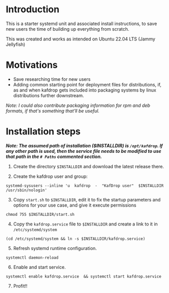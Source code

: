 # Introduction

This is a starter systemd unit and associated install instructions, to save new users the time of building up everything
from scratch.

This was created and works as intended on Ubuntu 22.04 LTS (Jammy Jellyfish)

# Motivations

- Save researching time for new users
- Adding common starting point for deployment files for distributions, if, as and when kafdrop gets included into
  packaging systems by linux distributions further downstream.

*Note: I could also contribute packaging information for rpm and deb formats, if that's something that'll be useful.*

# Installation steps

***Note: The assumed path of installation ($INSTALLDIR) is `/opt/kafdrop`. If any other path is used, then the service
file needs to be modified to use that path in the `# Paths` commented section.***

1. Create the directory `$INSTALLDIR` and download the latest release there.

2. Create the kafdrop user and group:
```
systemd-sysusers --inline 'u  kafdrop  -  "KafDrop user"  $INSTALLDIR  /usr/sbin/nologin'
```

3. Copy `start.sh` to `$INSTALLDIR`, edit it to fix the startup parameters and options for your use case, and give it
   execute permissions
```
chmod 755 $INSTALLDIR/start.sh
```

4. Copy the `kafdrop.service` file to `$INSTALLDIR` and create a link to it in `/etc/systemd/system`
```
(cd /etc/systemd/system && ln -s $INSTALLDIR/kafdrop.service)
```

5. Refresh systemd runtime configuration.
```
systemctl daemon-reload
```

6. Enable and start service.
```
systemctl enable kafdrop.service  && systemctl start kafdrop.service
```

7. Profit!!
